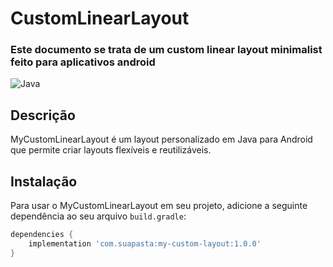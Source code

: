 # CustomLinearLayout

### Este documento se trata de um custom linear layout minimalist feito para aplicativos android

![Java](https://img.shields.io/badge/language-Java-blue.svg)

## Descrição

MyCustomLinearLayout é um layout personalizado em Java para Android que permite criar layouts flexíveis e reutilizáveis.

## Instalação

Para usar o MyCustomLinearLayout em seu projeto, adicione a seguinte dependência ao seu arquivo `build.gradle`:

```groovy
dependencies {
    implementation 'com.suapasta:my-custom-layout:1.0.0'
}
